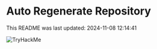 # Auto Regenerate Repository

This README was last updated: 2024-11-08 12:14:41

 ![TryHackMe](https://tryhackme.com/badge/533634)